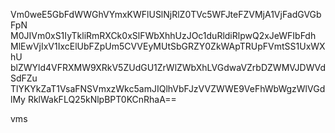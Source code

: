 Vm0weE5GbFdWWGhVYmxKWFlUSlNjRlZ0TVc5WFJteFZVMjA1VjFadGVGbFpN
M0JIVm0xS1IyTkliRmRXCk0xSlFWbXhhUzJOc1duRldiRlpwQ2xJeWFIbFdh
MlEwVjIxV1IxcElUbFZpUm5CVVEyMUtSbGRZY0ZkWApTRUpFVmtSS1UxWXhU
blZWYld4VFRXMW9XRkV5ZUdGU1ZrWlZWbXhLVGdwaVZrbDZWMVJDWVdSdFZu
TlYKYkZaT1VsaFNSVmxzWkc5amJIQlhVbFJzVVZWWE9VeFhWbWgzWlVGdlMy
RklWakFLQ25kNlpBPT0KCnRhaA==

vms